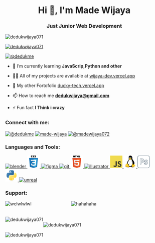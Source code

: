 <h1 align="center">Hi 👋, I'm Made Wijaya</h1>
<h3 align="center">Just Junior Web Development</h3>

<p align="left"> <img src="https://komarev.com/ghpvc/?username=dedukwijaya071&label=Profile%20views&color=0e75b6&style=flat" alt="dedukwijaya071" /> </p>

<p align="left"> <a href="https://github.com/ryo-ma/github-profile-trophy"><img src="https://github-profile-trophy.vercel.app/?username=dedukwijaya071" alt="dedukwijaya071" /></a> </p>

<p align="left"> <a href="https://twitter.com/@dedukme" target="blank"><img src="https://img.shields.io/twitter/follow/@dedukme?logo=twitter&style=for-the-badge" alt="@dedukme" /></a> </p>

- 🌱 I’m currently learning **JavaScrip,Python and other**

- 👨‍💻 All of my projects are available at [wijaya-dev.vercel.app](wijaya-dev.vercel.app)

- 📝 My other Fortofolio [ducky-tech.vercel.app](ducky-tech.vercel.app)

- 📫 How to reach me **dedukwijaya@gmail.com**

- ⚡ Fun fact **I Think i crazy**

<h3 align="left">Connect with me:</h3>
<p align="left">
<a href="https://twitter.com/@dedukme" target="blank"><img align="center" src="https://raw.githubusercontent.com/rahuldkjain/github-profile-readme-generator/master/src/images/icons/Social/twitter.svg" alt="@dedukme" height="30" width="40" /></a>
<a href="https://linkedin.com/in/made-wijaya" target="blank"><img align="center" src="https://raw.githubusercontent.com/rahuldkjain/github-profile-readme-generator/master/src/images/icons/Social/linked-in-alt.svg" alt="made-wijaya" height="30" width="40" /></a>
<a href="https://instagram.com/@madewijaya072" target="blank"><img align="center" src="https://raw.githubusercontent.com/rahuldkjain/github-profile-readme-generator/master/src/images/icons/Social/instagram.svg" alt="@madewijaya072" height="30" width="40" /></a>
</p>

<h3 align="left">Languages and Tools:</h3>
<p align="left"> <a href="https://www.blender.org/" target="_blank" rel="noreferrer"> <img src="https://download.blender.org/branding/community/blender_community_badge_white.svg" alt="blender" width="40" height="40"/> </a> <a href="https://www.w3schools.com/css/" target="_blank" rel="noreferrer"> <img src="https://raw.githubusercontent.com/devicons/devicon/master/icons/css3/css3-original-wordmark.svg" alt="css3" width="40" height="40"/> </a> <a href="https://www.figma.com/" target="_blank" rel="noreferrer"> <img src="https://www.vectorlogo.zone/logos/figma/figma-icon.svg" alt="figma" width="40" height="40"/> </a> <a href="https://git-scm.com/" target="_blank" rel="noreferrer"> <img src="https://www.vectorlogo.zone/logos/git-scm/git-scm-icon.svg" alt="git" width="40" height="40"/> </a> <a href="https://www.w3.org/html/" target="_blank" rel="noreferrer"> <img src="https://raw.githubusercontent.com/devicons/devicon/master/icons/html5/html5-original-wordmark.svg" alt="html5" width="40" height="40"/> </a> <a href="https://www.adobe.com/in/products/illustrator.html" target="_blank" rel="noreferrer"> <img src="https://www.vectorlogo.zone/logos/adobe_illustrator/adobe_illustrator-icon.svg" alt="illustrator" width="40" height="40"/> </a> <a href="https://developer.mozilla.org/en-US/docs/Web/JavaScript" target="_blank" rel="noreferrer"> <img src="https://raw.githubusercontent.com/devicons/devicon/master/icons/javascript/javascript-original.svg" alt="javascript" width="40" height="40"/> </a> <a href="https://www.linux.org/" target="_blank" rel="noreferrer"> <img src="https://raw.githubusercontent.com/devicons/devicon/master/icons/linux/linux-original.svg" alt="linux" width="40" height="40"/> </a> <a href="https://www.photoshop.com/en" target="_blank" rel="noreferrer"> <img src="https://raw.githubusercontent.com/devicons/devicon/master/icons/photoshop/photoshop-line.svg" alt="photoshop" width="40" height="40"/> </a> <a href="https://www.python.org" target="_blank" rel="noreferrer"> <img src="https://raw.githubusercontent.com/devicons/devicon/master/icons/python/python-original.svg" alt="python" width="40" height="40"/> </a> <a href="https://unrealengine.com/" target="_blank" rel="noreferrer"> <img src="https://raw.githubusercontent.com/kenangundogan/fontisto/036b7eca71aab1bef8e6a0518f7329f13ed62f6b/icons/svg/brand/unreal-engine.svg" alt="unreal" width="40" height="40"/> </a> </p>

<h3 align="left">Support:</h3>
<p><a href="https://www.buymeacoffee.com/welwlwlwl"> <img align="left" src="https://cdn.buymeacoffee.com/buttons/v2/default-yellow.png" height="50" width="210" alt="welwlwlwl" /></a><a href="https://ko-fi.com/hahahaha"> <img align="left" src="https://cdn.ko-fi.com/cdn/kofi3.png?v=3" height="50" width="210" alt="hahahaha" /></a></p><br><br>

<p><img align="left" src="https://github-readme-stats.vercel.app/api/top-langs?username=dedukwijaya071&show_icons=true&locale=en&layout=compact" alt="dedukwijaya071" /></p>

<p>&nbsp;<img align="center" src="https://github-readme-stats.vercel.app/api?username=dedukwijaya071&show_icons=true&locale=en" alt="dedukwijaya071" /></p>

<p><img align="center" src="https://github-readme-streak-stats.herokuapp.com/?user=dedukwijaya071&" alt="dedukwijaya071" /></p>
